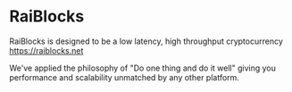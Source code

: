 RaiBlocks
======
RaiBlocks is designed to be a low latency, high throughput cryptocurrency https://raiblocks.net

We've applied the philosophy of "Do one thing and do it well" giving you performance and scalability unmatched by any other platform.
